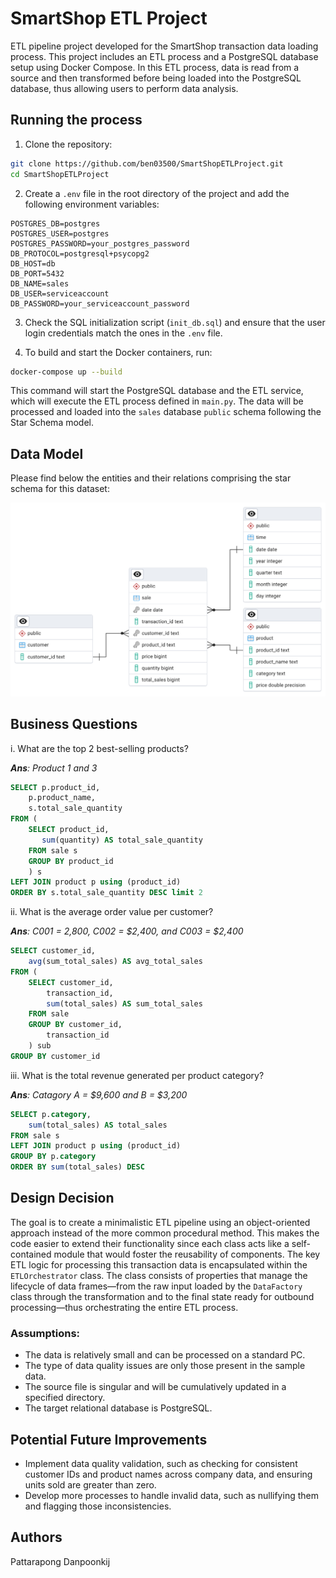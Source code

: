 
# SmartShop ETL Project  

ETL pipeline project developed for the SmartShop transaction data loading process. This project includes an ETL process 
and a PostgreSQL database setup using Docker Compose. In this ETL process, data is read from a source and then 
transformed before being loaded into the PostgreSQL database, thus allowing users to perform data analysis.

## Running the process

1. Clone the repository:

```bash
git clone https://github.com/ben03500/SmartShopETLProject.git
cd SmartShopETLProject
```

2. Create a `.env` file in the root directory of the project and add the following environment variables:

```env
POSTGRES_DB=postgres
POSTGRES_USER=postgres
POSTGRES_PASSWORD=your_postgres_password
DB_PROTOCOL=postgresql+psycopg2
DB_HOST=db
DB_PORT=5432
DB_NAME=sales
DB_USER=serviceaccount
DB_PASSWORD=your_serviceaccount_password
```

3. Check the SQL initialization script (`init_db.sql`) and ensure that the user login credentials match the ones in 
the `.env` file.

4. To build and start the Docker containers, run:

```bash
docker-compose up --build
```
This command will start the PostgreSQL database and the ETL service, which will execute the ETL process defined 
in `main.py`. The data will be processed and loaded into the `sales` database `public` schema following the Star 
Schema model.

## Data Model

Please find below the entities and their relations comprising the star schema for this dataset:

<img src="image/diagram.png" alt="Data Model" width="800"/>
  
 ## Business Questions
 i. What are the top 2 best-selling products?

 ***Ans**: Product 1 and 3*
  
```sql
SELECT p.product_id,  
    p.product_name,  
    s.total_sale_quantity  
FROM (  
    SELECT product_id,  
       sum(quantity) AS total_sale_quantity  
    FROM sale s  
    GROUP BY product_id  
    ) s  
LEFT JOIN product p using (product_id)  
ORDER BY s.total_sale_quantity DESC limit 2 
```
ii. What is the average order value per customer?

***Ans**: C001 = 2,800, C002 = $2,400, and C003 = $2,400*
```sql
SELECT customer_id,
	avg(sum_total_sales) AS avg_total_sales
FROM (
	SELECT customer_id,
		transaction_id,
		sum(total_sales) AS sum_total_sales
	FROM sale
	GROUP BY customer_id,
		transaction_id
	) sub
GROUP BY customer_id
```
iii. What is the total revenue generated per product category?

***Ans**: Catagory A = $9,600 and B = $3,200*
```sql
SELECT p.category,  
    sum(total_sales) AS total_sales  
FROM sale s  
LEFT JOIN product p using (product_id)  
GROUP BY p.category  
ORDER BY sum(total_sales) DESC
```
## Design Decision

The goal is to create a minimalistic ETL pipeline using an object-oriented approach instead of the more common
procedural method. This makes the code easier to extend their functionality since each class acts like a self-contained module 
that would foster the reusability of components. The key ETL logic for processing this transaction data is encapsulated 
within the `ETLOrchestrator` class. The class consists of properties that manage the lifecycle of data frames—from
the raw input loaded by the `DataFactory` class through the transformation and to the final state ready for outbound 
processing—thus orchestrating the entire ETL process.

### Assumptions:
- The data is relatively small and can be processed on a standard PC. 
- The type of data quality issues are only those present in the sample data. 
- The source file is singular and will be cumulatively updated in a specified directory. 
- The target relational database is PostgreSQL.

## Potential Future Improvements

- Implement data quality validation, such as checking for consistent customer IDs and product names across company data, 
and ensuring units sold are greater than zero.
- Develop more processes to handle invalid data, such as nullifying them and flagging those inconsistencies.

## Authors

Pattarapong Danpoonkij